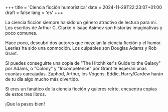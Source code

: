 +++
title = 'Ciencia ficción humorística'
date = 2024-11-29T22:23:07+01:00
draft = false
lang = 'es'
+++

La ciencia ficción siempre ha sido un género atractivo de lectura para mi. Los escritos de Arthur C. Clarke o Isaac Asimov son historias imaginativas y poco comunes.

Hace poco, descubrí dos autores que mezclan la ciencia ficción y el humor. Leerles ha sido una conmoción. Los culpables son Douglas Adams y Rob Grant.

Si puedes conseguirte una copia de "The Hitchhiker's Guide to the Galaxy" por Adams, o "Colony" y "Incompetence" por Grant te esperan unas cuantas carcajadas. Zaphod, Arthur, los Vogons, Eddie, Harry/Cardew harán de tu día algo mucho más divertido.

Si eres un fanático de la ciencia ficción y quieres reírte, encuentra copias de estos tres libros.

¡Que la pases bien!
